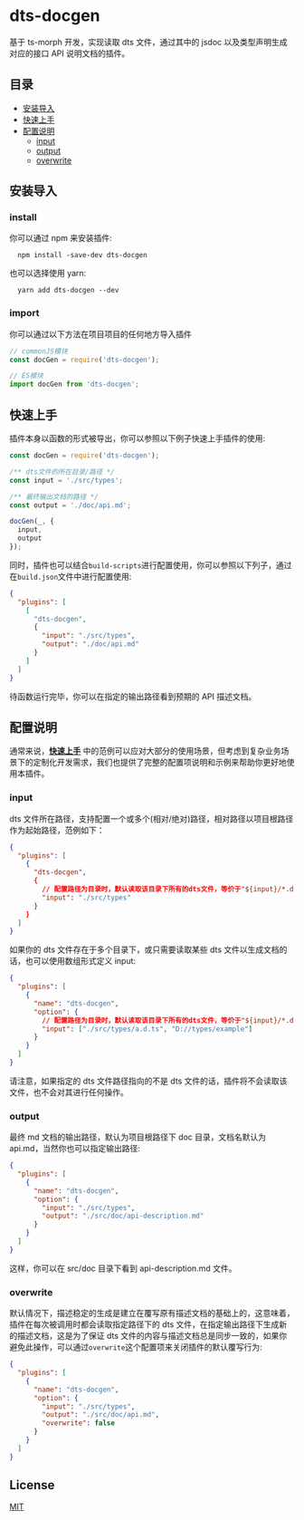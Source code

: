 # dts-docgen

基于 ts-morph 开发，实现读取 dts 文件，通过其中的 jsdoc 以及类型声明生成对应的接口 API 说明文档的插件。

## 目录

- [安装导入](#install)
- [快速上手](#快速上手)
- [配置说明](#配置说明)
  - [input](#input)
  - [output](#output)
  - [overwrite](#overwrite)

## 安装导入

### install

你可以通过 npm 来安装插件:

```
  npm install -save-dev dts-docgen
```

也可以选择使用 yarn:

```
  yarn add dts-docgen --dev
```

### import

你可以通过以下方法在项目项目的任何地方导入插件

```js
// commonJS模块
const docGen = require('dts-docgen');

// ES模块
import docGen from 'dts-docgen';
```

## 快速上手

插件本身以函数的形式被导出，你可以参照以下例子快速上手插件的使用:

```js
const docGen = require('dts-docgen');

/** dts文件的所在目录/路径 */
const input = './src/types';

/** 最终输出文档的路径 */
const output = './doc/api.md';

docGen(_, {
  input,
  output
});
```

同时，插件也可以结合`build-scripts`进行配置使用，你可以参照以下列子，通过在`build.json`文件中进行配置使用:

```json
{
  "plugins": [
    [
      "dts-docgen",
      {
        "input": "./src/types",
        "output": "./doc/api.md"
      }
    ]
  ]
}
```

待函数运行完毕，你可以在指定的输出路径看到预期的 API 描述文档。

## 配置说明

通常来说，[**快速上手**](#快速上手) 中的范例可以应对大部分的使用场景，但考虑到复杂业务场景下的定制化开发需求，我们也提供了完整的配置项说明和示例来帮助你更好地使用本插件。

### input

dts 文件所在路径，支持配置一个或多个(相对/绝对)路径，相对路径以项目根路径作为起始路径，范例如下：

```json
{
  "plugins": [
    {
      "dts-docgen",
      {
        // 配置路径为目录时，默认读取该目录下所有的dts文件，等价于"${input}/*.d.ts"
        "input": "./src/types"
      }
    }
  ]
}
```

如果你的 dts 文件存在于多个目录下，或只需要读取某些 dts 文件以生成文档的话，也可以使用数组形式定义 input:

```json
{
  "plugins": [
    {
      "name": "dts-docgen",
      "option": {
        // 配置路径为目录时，默认读取该目录下所有的dts文件，等价于"${input}/*.d.ts"
        "input": ["./src/types/a.d.ts", "D://types/example"]
      }
    }
  ]
}
```

请注意，如果指定的 dts 文件路径指向的不是 dts 文件的话，插件将不会读取该文件，也不会对其进行任何操作。

### output

最终 md 文档的输出路径，默认为项目根路径下 doc 目录，文档名默认为 api.md，当然你也可以指定输出路径:

```json
{
  "plugins": [
    {
      "name": "dts-docgen",
      "option": {
        "input": "./src/types",
        "output": "./src/doc/api-description.md"
      }
    }
  ]
}
```

这样，你可以在 src/doc 目录下看到 api-description.md 文件。

### overwrite

默认情况下，描述稳定的生成是建立在覆写原有描述文档的基础上的，这意味着，插件在每次被调用时都会读取指定路径下的 dts 文件，在指定输出路径下生成新的描述文档，这是为了保证 dts 文件的内容与描述文档总是同步一致的，如果你避免此操作，可以通过`overwrite`这个配置项来关闭插件的默认覆写行为:

```json
{
  "plugins": [
    {
      "name": "dts-docgen",
      "option": {
        "input": "./src/types",
        "output": "./src/doc/api.md",
        "overwrite": false
      }
    }
  ]
}
```

## License

[MIT](LICENSE)
